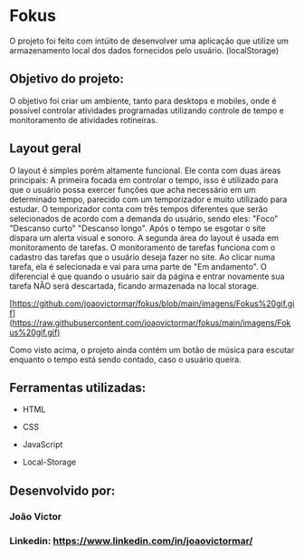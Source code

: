 # Fokus

O projeto foi feito com intúito de desenvolver uma aplicação que utilize um armazenamento local dos dados fornecidos pelo usuário. (localStorage)

## Objetivo do projeto:

O objetivo foi criar um ambiente, tanto para desktops e mobiles, onde é possível controlar atividades programadas utilizando controle de tempo e monitoramento de atividades rotineiras. 

## Layout geral

O layout é simples porém altamente funcional. 
Ele conta com duas áreas principais: A primeira focada em controlar o tempo, isso é utilizado para que o usuário possa exercer funções que acha necessário em um determinado tempo, parecido com um temporizador e muito utilizado para estudar. O temporizador conta com três tempos diferentes que serão selecionados de acordo com a demanda do usuário, sendo eles: "Foco" "Descanso curto" "Descanso longo". Após o tempo se esgotar o site dispara um alerta visual e sonoro.
A segunda área do layout é usada em monitoramento de tarefas. O monitoramento de tarefas funciona com o cadastro das tarefas que o usuário deseja fazer no site. Ao clicar numa tarefa, ela é selecionada e vai para uma parte de "Em andamento". O diferencial é que quando o usuário sair da página e entrar novamente sua tarefa NÃO será descartada, ficando armazenada na local storage.  


[https://github.com/joaovictormar/fokus/blob/main/imagens/Fokus%20gif.gif](https://raw.githubusercontent.com/joaovictormar/fokus/main/imagens/Fokus%20gif.gif)


Como visto acima, o projeto ainda contém um botão de música para escutar enquanto o tempo está sendo contado, caso o usuário queira.

## Ferramentas utilizadas:

* HTML

* CSS

* JavaScript

* Local-Storage
  
## Desenvolvido por:

### João Victor

### Linkedin: https://www.linkedin.com/in/joaovictormar/
